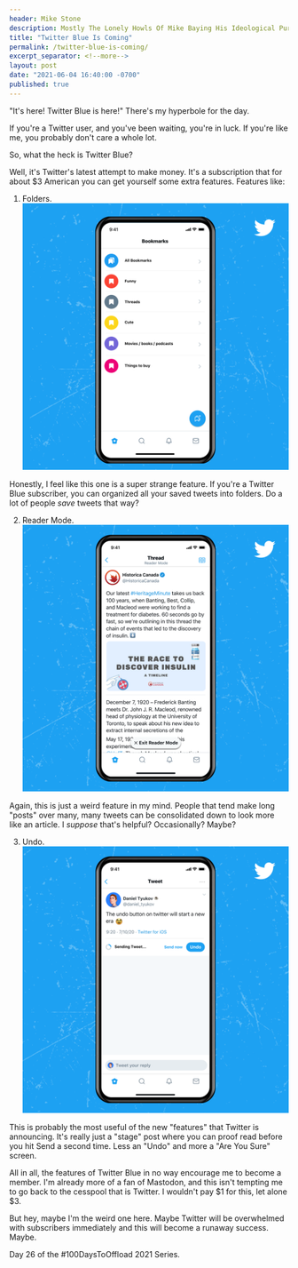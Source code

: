 ```yaml
---
header: Mike Stone
description: Mostly The Lonely Howls Of Mike Baying His Ideological Purity At The Moon
title: "Twitter Blue Is Coming"
permalink: /twitter-blue-is-coming/
excerpt_separator: <!--more-->
layout: post
date: "2021-06-04 16:40:00 -0700"
published: true
---
```


"It's here! Twitter Blue is here!" There's my hyperbole for the day.

If you're a Twitter user, and you've been waiting, you're in luck. If you're like me, you probably don't care a whole lot.

<!--more-->

So, what the heck is Twitter Blue?

Well, it's Twitter's latest attempt to make money. It's a subscription that for about $3 American you can get yourself some extra features. Features like:

1. Folders.
![](/assets/images/twitter_blue_folders.png)

Honestly, I feel like this one is a super strange feature. If you're a Twitter Blue subscriber, you can organized all your saved tweets into folders. Do a lot of people _save_ tweets that way?

2. Reader Mode.
![](/assets/images/twitter_blue_reader.png)

Again, this is just a weird feature in my mind. People that tend make long "posts" over many, many tweets can be consolidated down to look more like an article. I _suppose_ that's helpful? Occasionally? Maybe?

3. Undo.
![](/assets/images/twitter_blue_undo.png)

This is probably the most useful of the new "features" that Twitter is announcing. It's really just a "stage" post where you can proof read before you hit Send a second time. Less an "Undo" and more a "Are You Sure" screen.

All in all, the features of Twitter Blue in no way encourage me to become a member. I'm already more of a fan of Mastodon, and this isn't tempting me to go back to the cesspool that is Twitter. I wouldn't pay $1 for this, let alone $3.

But hey, maybe I'm the weird one here. Maybe Twitter will be overwhelmed with subscribers immediately and this will become a runaway success. Maybe.

Day 26 of the #100DaysToOffload 2021 Series.
